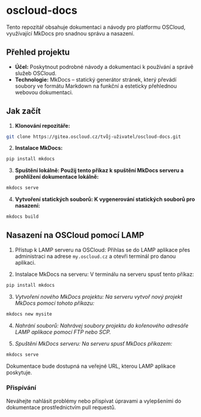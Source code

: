 # oscloud-docs

Tento repozitář obsahuje dokumentaci a návody pro platformu OSCloud, využívající MkDocs pro snadnou správu a nasazení.

## Přehled projektu

- **Účel:** Poskytnout podrobné návody a dokumentaci k používání a správě služeb OSCloud.
- **Technologie:** MkDocs – statický generátor stránek, který převádí soubory ve formátu Markdown na funkční a esteticky přehlednou webovou dokumentaci.

## Jak začít

1. **Klonování repozitáře:**
 ```bash
 git clone https://gitea.oscloud.cz/tvůj-uživatel/oscloud-docs.git
```

2. **Instalace MkDocs:**

```bash
pip install mkdocs
```
3. **Spuštění lokálně: Použij tento příkaz k spuštění MkDocs serveru a prohlížení dokumentace lokálně:**

```bash
mkdocs serve
```
4. **Vytvoření statických souborů: K vygenerování statických souborů pro nasazení:**

```bash
mkdocs build
```
## Nasazení na OSCloud pomocí LAMP

1. Přístup k LAMP serveru na OSCloud: Přihlas se do LAMP aplikace přes administraci na adrese `my.oscloud.cz` a otevři terminál pro danou aplikaci.

2. Instalace MkDocs na serveru: V terminálu na serveru spusť tento příkaz:

```bash
pip install mkdocs
```
3. *Vytvoření nového MkDocs projektu: Na serveru vytvoř nový projekt MkDocs pomocí tohoto příkazu:*

```bash
mkdocs new mysite
```
4. *Nahrání souborů: Nahrávej soubory projektu do kořenového adresáře LAMP aplikace pomocí FTP nebo SCP.*

5. *Spuštění MkDocs serveru: Na serveru spusť MkDocs příkazem:*

```bash
mkdocs serve
```
Dokumentace bude dostupná na veřejné URL, kterou LAMP aplikace poskytuje.

### Přispívání

Neváhejte nahlásit problémy nebo přispívat úpravami a vylepšeními do dokumentace prostřednictvím pull requestů.
